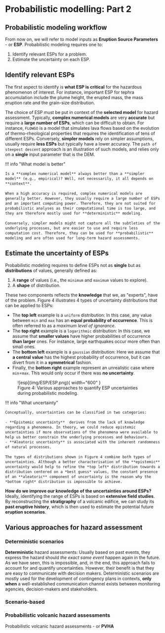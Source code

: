 # Probabilistic modelling: Part 2

## Probabilistic modeling workflow 

From now on, we will refer to model inputs as **Eruption Source Parameters** - or **ESP**. Probabilistic modeling requires one to:

1. Identify relevant ESPs for a problem.
2. Estimate the uncertainty on each ESP.

## Identify relevant ESPs 

The first aspect to identify is **what ESP is critical** for the hazardous phenomenon of interest. For instance, important ESP for tephra accumulation include the plume height, the erupted mass, the mass eruption rate and the grain-size distribution. 

The choice of ESP must be put in context of the **selected model** for hazard assessment. Typically, **complex numerical models** are very **accurate** but require a **large number of ESPs**, which can be difficult to obtain. For instance, `FLOWGO` is a model that simulates lava flows based on the evolution of thermo-rheological properties that requires the identification of tens of different ESPs. Conversely, **simpler models** rely on simpler assumptions, usually require **less ESPs** but typically have a lower accuracy. The `path of steepest descent` approach is an illustration of such models, and relies only on a **single** input parameter that is the DEM. 

!!! info "What model is better"

    Is a **complex numerical model** always better than a **simpler model** (e.g., empirical)? Well, not necessarily, it all depends on **context**.

    When a high accuracy is required, complex numerical models are generally better. However, they usually require a large number of ESPs and an important computing power. Therefore, they are not suited for probabilistic analyses as their computational time is too large, and they are therefore mostly used for **deterministic** modeling. 

    Conversely, simpler models might not capture all the subtleties of the underlying processes, but are easier to use and require less computation cost. Therefore, they can be used for **probabilistic** modeling and are often used for long-term hazard assessments. 

## Estimate the uncertainty of ESPs 

Probabilistic modeling requires to define ESPs not as **single** but as **distributions** of values, generally defined as:

1. A **range** of values (i.e., the `minimum` and `maximum` values to explore).
2. A **shape** of distribution. 

These two components reflects the **knowledge** that we, as "experts", have of the problem. Figure 4 illustrates 4 types of uncertainty distributions that can be applied to ESPs:

- The **top left** example is a `uniform` distribution: In this case, any value between `min` and `max` has an **equal probability of occurrence**. This is often referred to as a *maximum level of ignorance*. 
- The **top right** example is a `logarithmic` distribution: In this case, we assume that **smaller values** have higher probabilities of occurrence **than larger** ones. For instance, large earthquakes occur more often than small ones. 
- The **bottom left** example is a `gaussian` distribution: Here we assume that **a central value** has the highest probability of occurrence, but it can divert from it in a **symmetrical** fashion.
- Finally, the **bottom right** example represent an unrealistic case where `min`=`max`. This would only occur if there was **no uncertainty**.

<figure markdown>
  ![esp](img/ESP/ESP.png){ width="600" }
  <figcaption>Figure 4: Various approaches to quantify ESP uncertainties during probabilistic modeling.</figcaption>
</figure>


!!! info "What uncertainty"

    Conceptually, uncertainties can be classified in two categories:

    - **Epistemic uncertainty**  derives from the lack of knowledge regarding a phenomena. In theory, we could reduce epistemic uncertainties if more observations of the phenomena were available to help us better constrain the underlying processes and behaviours.
    - **Aleatoric uncertainty** is associated with the inherent randomness of natural processes. 

    The types of distributions shown in Figure 4 combine both types of uncertainties. Although a better characterisation of the **epistemic** uncertainty would help to refine the *top left* distribution towards a distribution centered on a *best guess* values, the constant presence of an **aleatoric** component of uncertainty is the reason why the *bottom right* distribution is impossible to achieve.

**How do we improve our knowledge of the uncertainties around ESPs?** Ideally, identifying the range of ESPs is based on **extensive field studies**. By reconstructing the **stratigraphy** of a volcanic edifice, we can study its **past eruptive history**, which is then used to estimate the potential future **eruption scenarios**. 


## Various approaches for hazard assessment

### Deterministic scenarios

**Deterministic** hazard assessments: Usually based on past events, they express the hazard should *the exact same event* happen again in the future. As we have seen, this is impossible, and, in the end, this approach fails to account for and quantify uncertainties. However, their benefit is that they are easy to communicate with decision makers. Deterministic scenarios are mostly used for the development of contingency plans in contexts, **only when** a well-established communication channel exists between monitoring agencies, decision-makers and stakeholders. 

### Scenario-based 

### Probabilistic volcanic hazard assessments

Probabilistic volcanic hazard assessments - or **PVHA**